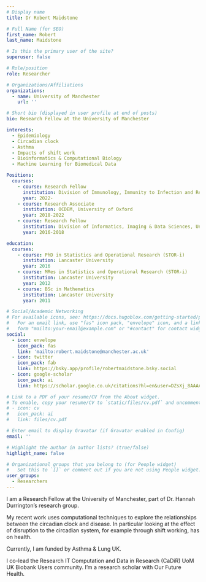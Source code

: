 ```yaml
---
# Display name
title: Dr Robert Maidstone

# Full Name (for SEO)
first_name: Robert
last_name: Maidstone

# Is this the primary user of the site?
superuser: false

# Role/position
role: Researcher

# Organizations/Affiliations
organizations:
  - name: University of Manchester
    url: ''

# Short bio (displayed in user profile at end of posts)
bio: Research Fellow at the University of Manchester

interests:
  - Epidemiology
  - Circadian clock
  - Asthma
  - Impacts of shift work
  - Bioinformatics & Computational Biology
  - Machine Learning for Biomedical Data

Positions:
  courses:
    - course: Research Fellow
      institution: Division of Immunology, Immunity to Infection and Respiratory Medicine, Division of University of Manchester
      year: 2022-
    - course: Research Associate
      institution: OCDEM, University of Oxford
      year: 2018-2022
    - course: Research Fellow
      institution: Division of Informatics, Imaging & Data Sciences, University of Manchester
      year: 2016-2018

education:
  courses:
    - course: PhD in Statistics and Operational Research (STOR-i)
      institution: Lancaster University
      year: 2016
    - course: MRes in Statistics and Operational Research (STOR-i)
      institution: Lancaster University
      year: 2012
    - course: BSc in Mathematics
      institution: Lancaster University
      year: 2011

# Social/Academic Networking
# For available icons, see: https://docs.hugoblox.com/getting-started/page-builder/#icons
#   For an email link, use "fas" icon pack, "envelope" icon, and a link in the
#   form "mailto:your-email@example.com" or "#contact" for contact widget.
social:
  - icon: envelope
    icon_pack: fas
    link: 'mailto:robert.maidstone@manchester.ac.uk'
  - icon: twitter
    icon_pack: fab
    link: https://bsky.app/profile/robertmaidstone.bsky.social
  - icon: google-scholar
    icon_pack: ai
    link: https://scholar.google.co.uk/citations?hl=en&user=DZsXj_8AAAAJ

# Link to a PDF of your resume/CV from the About widget.
# To enable, copy your resume/CV to `static/files/cv.pdf` and uncomment the lines below.
# - icon: cv
#   icon_pack: ai
#   link: files/cv.pdf

# Enter email to display Gravatar (if Gravatar enabled in Config)
email: ''

# Highlight the author in author lists? (true/false)
highlight_name: false

# Organizational groups that you belong to (for People widget)
#   Set this to `[]` or comment out if you are not using People widget.
user_groups:
  - Researchers
---
```


I am a Research Fellow at the University of Manchester, part of Dr. Hannah Durrington’s research group.

My recent work uses computational techniques to explore the relationships between the circadian clock and disease. In particular looking at the effect of disruption to the circadian system, for example through shift working, has on health.

Currently, I am funded by Asthma & Lung UK.

I co-lead the Research IT Computation and Data in Research (CaDiR) UoM UK Biobank Users community. I’m a research scholar with Our Future Health.
